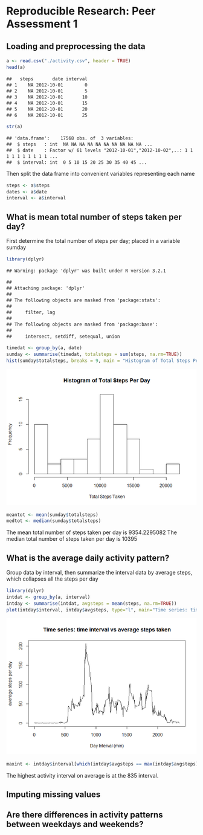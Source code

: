 # Reproducible Research: Peer Assessment 1


## Loading and preprocessing the data


```r
a <- read.csv("./activity.csv", header = TRUE)
head(a)
```

```
##   steps       date interval
## 1    NA 2012-10-01        0
## 2    NA 2012-10-01        5
## 3    NA 2012-10-01       10
## 4    NA 2012-10-01       15
## 5    NA 2012-10-01       20
## 6    NA 2012-10-01       25
```

```r
str(a)
```

```
## 'data.frame':	17568 obs. of  3 variables:
##  $ steps   : int  NA NA NA NA NA NA NA NA NA NA ...
##  $ date    : Factor w/ 61 levels "2012-10-01","2012-10-02",..: 1 1 1 1 1 1 1 1 1 1 ...
##  $ interval: int  0 5 10 15 20 25 30 35 40 45 ...
```

Then split the data frame into convenient variables representing each name


```r
steps <- a$steps
dates <- a$date
interval <- a$interval
```

## What is mean total number of steps taken per day?
First determine the total number of steps per day; placed in a variable sumday


```r
library(dplyr)
```

```
## Warning: package 'dplyr' was built under R version 3.2.1
```

```
## 
## Attaching package: 'dplyr'
## 
## The following objects are masked from 'package:stats':
## 
##     filter, lag
## 
## The following objects are masked from 'package:base':
## 
##     intersect, setdiff, setequal, union
```

```r
timedat <- group_by(a, date)
sumday <- summarise(timedat, totalsteps = sum(steps, na.rm=TRUE))
hist(sumday$totalsteps, breaks = 9, main = "Histogram of Total Steps Per Day", xlab = "Total Steps Taken")
```

![](PA1_template_files/figure-html/unnamed-chunk-3-1.png) 

```r
meantot <- mean(sumday$totalsteps)
medtot <- median(sumday$totalsteps)
```

The mean total number of steps taken per day is 9354.2295082
The median total number of steps taken per day is 10395


## What is the average daily activity pattern?
Group data by interval, then summarize the interval data by average steps, which collapses all the steps per day


```r
library(dplyr)
intdat <- group_by(a, interval)
intday <- summarise(intdat, avgsteps = mean(steps, na.rm=TRUE))
plot(intday$interval, intday$avgsteps, type="l", main="Time series: time interval vs average steps taken", xlab = "Day Interval (min)", ylab="average steps per day")
```

![](PA1_template_files/figure-html/unnamed-chunk-4-1.png) 

```r
maxint <- intday$interval[which(intday$avgsteps == max(intday$avgsteps))]
```

The highest activity interval on average is at the 835 interval.


## Imputing missing values



## Are there differences in activity patterns between weekdays and weekends?
